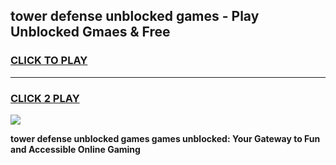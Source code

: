 
## tower defense unblocked games - Play Unblocked Gmaes & Free
<h3>
<a href="https://news.freeplayer.one?title=tower_defense_unblocked_games&ref=23F">CLICK TO PLAY</a></h3>
<hr>

<h3>
<a href="https://news.freeplayer.one?title=tower_defense_unblocked_games&ref=23F">CLICK 2 PLAY</a>
  
</h3>

<a href="https://news.freeplayer.one?title=tower_defense_unblocked_games&ref=23F/"><img src="https://clearcache.store/games.png"></a>


**tower defense unblocked games games unblocked: Your Gateway to Fun and Accessible Online Gaming**
